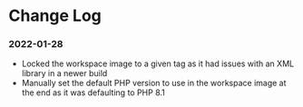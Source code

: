# Change Log

### 2022-01-28
* Locked the workspace image to a given tag as it had issues with an XML library in a newer build
* Manually set the default PHP version to use in the workspace image at the end as it was defaulting to PHP  8.1